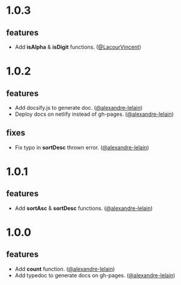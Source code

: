 # 1.0.3

## features

* Add **isAlpha** & **isDigit** functions. ([@LacourVincent](https://github.com/LacourVincent))

# 1.0.2

## features

* Add docsify.js to generate doc. ([@alexandre-lelain](https://github.com/alexandre-lelain))
* Deploy docs on netlify instead of gh-pages. ([@alexandre-lelain](https://github.com/alexandre-lelain))

## fixes

* Fix typo in **sortDesc** thrown error. ([@alexandre-lelain](https://github.com/alexandre-lelain))

# 1.0.1

## features

* Add **sortAsc** & **sortDesc** functions. ([@alexandre-lelain](https://github.com/alexandre-lelain))

# 1.0.0

## features

* Add **count** function. ([@alexandre-lelain](https://github.com/alexandre-lelain))
* Add typedoc to generate docs on gh-pages. ([@alexandre-lelain](https://github.com/alexandre-lelain))
